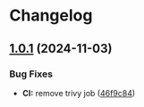 # Changelog

## [1.0.1](https://github.com/meysam81/default-backend/compare/v1.0.0...v1.0.1) (2024-11-03)


### Bug Fixes

* **CI:** remove trivy job ([46f9c84](https://github.com/meysam81/default-backend/commit/46f9c8405eee4a309ebd844b174f86c793f3c0b6))
